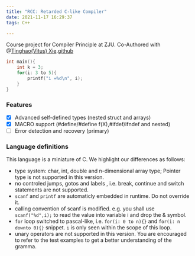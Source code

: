 ```yaml
---
title: "RCC: Retarded C-like Compiler"
date: 2021-11-17 16:29:37
tags: C++

---
```

Course project for Compiler Principle at ZJU. Co-Authored with @[Tinghao(Vitus) Xie](http://vtu.life/posts/2020/06/RCC/).[github](https://github.com/Luke-Skycrawler/rcc/)
```C++
int main(){
    int k = 3;
    for(i: 3 to 5){
        printf("i =%d\n", i);
    }
}
```
<!-- more -->

### Features
- [x] Advanced self-defined types (nested struct and arrays)
- [x] MACRO support (#define/#define f(X),#ifdef/ifndef and nested)
- [ ] Error detection and recovery (primary)

### Language definitions

This language is a miniature of C. We highlight our differences as follows:
- type system: char, int, double and n-dimensional array type; Pointer type is not supported in this version.
- no controled jumps, gotos and labels , i.e. break, continue and switch statements are not supported.
- `scanf` and `printf` are automaticly embedded in runtime. Do not override it.
- calling convention of scanf is modified. e.g. you shall use `scanf("%d",i);` to read the value into variable i and drop the & symbol.
- `for` loop switched to pascal-like, i.e. `for(i: 0 to n){}` and `for(i: n downto 0){}` snippet. `i` is only seen within the scope of this loop.
- unary operators are not supported in this version.
You are encouraged to refer to the test examples to get a better understanding of the gramma.

